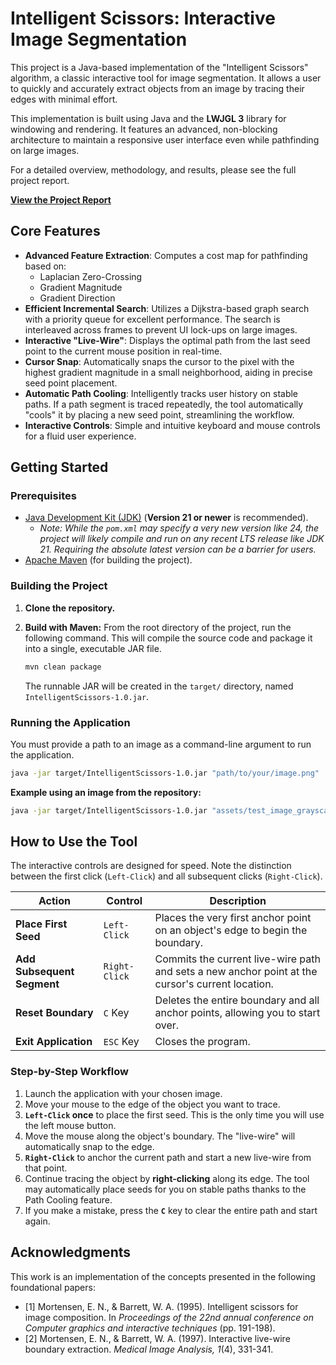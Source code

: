
# Intelligent Scissors: Interactive Image Segmentation

This project is a Java-based implementation of the "Intelligent Scissors" algorithm, a classic interactive tool for image segmentation. It allows a user to quickly and accurately extract objects from an image by tracing their edges with minimal effort.

This implementation is built using Java and the **LWJGL 3** library for windowing and rendering. It features an advanced, non-blocking architecture to maintain a responsive user interface even while pathfinding on large images.

For a detailed overview, methodology, and results, please see the full project report.

**[View the Project Report](./docs/report.pdf)**

## Core Features

-   **Advanced Feature Extraction**: Computes a cost map for pathfinding based on:
    -   Laplacian Zero-Crossing
    -   Gradient Magnitude
    -   Gradient Direction
-   **Efficient Incremental Search**: Utilizes a Dijkstra-based graph search with a priority queue for excellent performance. The search is interleaved across frames to prevent UI lock-ups on large images.
-   **Interactive "Live-Wire"**: Displays the optimal path from the last seed point to the current mouse position in real-time.
-   **Cursor Snap**: Automatically snaps the cursor to the pixel with the highest gradient magnitude in a small neighborhood, aiding in precise seed point placement.
-   **Automatic Path Cooling**: Intelligently tracks user history on stable paths. If a path segment is traced repeatedly, the tool automatically "cools" it by placing a new seed point, streamlining the workflow.
-   **Interactive Controls**: Simple and intuitive keyboard and mouse controls for a fluid user experience.

## Getting Started

### Prerequisites

-   [Java Development Kit (JDK)](https://www.oracle.com/java/technologies/downloads/) (**Version 21 or newer** is recommended).
    -   *Note: While the `pom.xml` may specify a very new version like 24, the project will likely compile and run on any recent LTS release like JDK 21. Requiring the absolute latest version can be a barrier for users.*
-   [Apache Maven](https://maven.apache.org/download.cgi) (for building the project).

### Building the Project

1.  **Clone the repository.**
    
2.  **Build with Maven:**
    From the root directory of the project, run the following command. This will compile the source code and package it into a single, executable JAR file.
    ```bash
    mvn clean package
    ```
    The runnable JAR will be created in the `target/` directory, named `IntelligentScissors-1.0.jar`.

### Running the Application

You must provide a path to an image as a command-line argument to run the application.

```bash
java -jar target/IntelligentScissors-1.0.jar "path/to/your/image.png"
```

**Example using an image from the repository:**
```bash
java -jar target/IntelligentScissors-1.0.jar "assets/test_image_grayscale.png"
```

## How to Use the Tool

The interactive controls are designed for speed. Note the distinction between the first click (`Left-Click`) and all subsequent clicks (`Right-Click`).

| Action                     | Control         | Description                                                                                         |
| -------------------------- | --------------- | --------------------------------------------------------------------------------------------------- |
| **Place First Seed**       | `Left-Click`    | Places the very first anchor point on an object's edge to begin the boundary.                       |
| **Add Subsequent Segment** | `Right-Click`   | Commits the current live-wire path and sets a new anchor point at the cursor's current location.    |
| **Reset Boundary**         | `C` Key         | Deletes the entire boundary and all anchor points, allowing you to start over.                      |
| **Exit Application**       | `ESC` Key       | Closes the program.                                                                                 |

### Step-by-Step Workflow

1.  Launch the application with your chosen image.
2.  Move your mouse to the edge of the object you want to trace.
3.  **`Left-Click` once** to place the first seed. This is the only time you will use the left mouse button.
4.  Move the mouse along the object's boundary. The "live-wire" will automatically snap to the edge.
5.  **`Right-Click`** to anchor the current path and start a new live-wire from that point.
6.  Continue tracing the object by **right-clicking** along its edge. The tool may automatically place seeds for you on stable paths thanks to the Path Cooling feature.
7.  If you make a mistake, press the **`C`** key to clear the entire path and start again.

## Acknowledgments

This work is an implementation of the concepts presented in the following foundational papers:
-   [1] Mortensen, E. N., & Barrett, W. A. (1995). Intelligent scissors for image composition. In *Proceedings of the 22nd annual conference on Computer graphics and interactive techniques* (pp. 191-198).
-   [2] Mortensen, E. N., & Barrett, W. A. (1997). Interactive live-wire boundary extraction. *Medical Image Analysis, 1*(4), 331-341.

